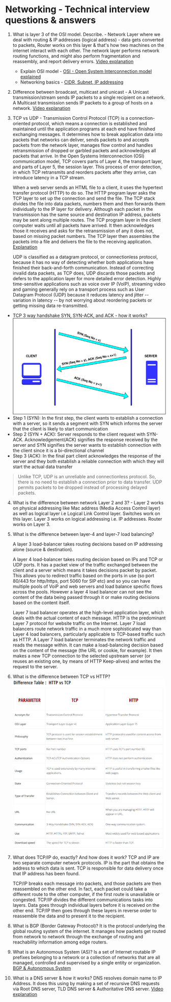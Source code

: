 # Networking - Technical interview questions & answers
1. What is layer 3 of the OSI model. Describe. - Network Layer where we deal with routing & IP addresses (logical address) - data gets converted to packets, Router works on this layer & that's how two machines on the internet interact with each other. The network layer performs network routing functions, and might also perform fragmentation and reassembly, and report delivery errors. [Video explanation](https://youtu.be/Wv-K6hr23iE?t=16)

    * Explain OSI model - [OSI - Open System Interconnection model explained](https://github.com/abhinabsarkar/networking-concepts/blob/master/concepts/osi-readme.md)
    * Networking basics - [CIDR, Subnet, IP addressing](https://github.com/abhinabsarkar/networking-concepts/blob/master/concepts/subnetting-readme.md)

2. Difference between broadcast, multicast and unicast - A Unicast transmission/stream sends IP packets to a single recipient on a network. A Multicast transmission sends IP packets to a group of hosts on a network. [Video explanation](https://www.youtube.com/watch?v=xr1u3LUwcek)

3. TCP vs UDP - Transmission Control Protocol (TCP) is a connection-oriented protocol, which means a connection is established and maintained until the application programs at each end have finished exchanging messages. It determines how to break application data into packets that networks can deliver, sends packets to and accepts packets from the network layer, manages flow control and handles retransmission of dropped or garbled packets and acknowledges all packets that arrive. In the Open Systems Interconnection (OSI) communication model, TCP covers parts of Layer 4, the transport layer, and parts of Layer 5, the session layer. This process of error detection, in which TCP retransmits and reorders packets after they arrive, can introduce latency in a TCP stream. 

   When a web server sends an HTML file to a client, it uses the hypertext transfer protocol (HTTP) to do so. The HTTP program layer asks the TCP layer to set up the connection and send the file. The TCP stack divides the file into data packets, numbers them and then forwards them individually to the IP layer for delivery. Although each packet in the transmission has the same source and destination IP address, packets may be sent along multiple routes. The TCP program layer in the client computer waits until all packets have arrived. It then acknowledges those it receives and asks for the retransmission of any it does not, based on missing packet numbers. The TCP layer then assembles the packets into a file and delivers the file to the receiving application. [Explanation](https://www.techtarget.com/searchnetworking/definition/TCP)

    UDP is classified as a datagram protocol, or connectionless protocol, because it has no way of detecting whether both applications have finished their back-and-forth communication. Instead of correcting invalid data packets, as TCP does, UDP discards those packets and defers to the application layer for more detailed error detection. Highly time-sensitive applications such as voice over IP (VoIP), streaming video and gaming generally rely on a transport process such as User Datagram Protocol (UDP) because it reduces latency and jitter -- variation in latency -- by not worrying about reordering packets or getting missing data re-transmitted.

* TCP 3 way handshake SYN, SYN-ACK, and ACK - how it works?
![alt txt](/images/handshake-1.png)
* Step 1 (SYN): In the first step, the client wants to establish a connection with a server, so it sends a segment with SYN which informs the server that the client is likely to start communication
* Step 2 (SYN + ACK): Server responds to the client request with SYN-ACK. Acknowledgement(ACK) signifies the response received by the server and SYN signifies the server wants to establish connection with the client since it is a bi-directional channel
* Step 3 (ACK): In the final part client acknowledges the response of the server and they both establish a reliable connection with which they will start the actual data transfer

> Unlike TCP, UDP is an unreliable and connectionless protocol. So, there is no need to establish a connection prior to data transfer. UDP permits packets to be dropped instead of processing delayed packets.

4. What is the difference between network Layer 2 and 3? - Layer 2 works on physical addressing like Mac address (Media Access Control layer) as well as logical layer i.e Logical Link Control layer. Switches work on this layer. Layer 3 works on logical addressing i.e. IP addresses. Router works on Layer 3.

5. What is the difference between layer-4 and layer-7 load balancing?

    A layer 3 load-balancer takes routing decisions based on IP addressing alone (source & destination).

    A layer 4 load-balancer takes routing decision based on IPs and TCP or UDP ports. It has a packet view of the traffic exchanged between the client and a server which means it takes decisions packet by packet. This allows you to redirect traffic based on the ports in use (so port 80/443 for http/https, port 5060 for SIP etc) and so you can have multiple pools of VoiP and web servers and load balance specific flows across the pools. However a layer 4 load balancer can not see the content of the data being passed through it or make routing decisions based on the content itself.

    Layer 7 load balancer operates at the high-level application layer, which deals with the actual content of each message. HTTP is the predominant Layer 7 protocol for website traffic on the Internet. Layer 7 load balancers route network traffic in a much more sophisticated way than Layer 4 load balancers, particularly applicable to TCP-based traffic such as HTTP. A Layer 7 load balancer terminates the network traffic and reads the message within. It can make a load-balancing decision based on the content of the message (the URL or cookie, for example). It then makes a new TCP connection to the selected upstream server (or reuses an existing one, by means of HTTP Keep-alives) and writes the request to the server.

6. What is the difference between TCP vs HTTP?
![alt txt](/images/tcp-vs-http.png)

7. What does TCP/IP do, exactly? And how does it work?
TCP and IP are two separate computer network protocols. IP is the part that obtains the address to which data is sent. TCP is responsible for data delivery once that IP address has been found.

    TCP/IP breaks each message into packets, and those packets are then reassembled on the other end. In fact, each packet could take a different route to the other computer, if the first route is unavailable or congested. TCP/IP divides the different communications tasks into layers. Data goes through individual layers before it is received on the other end. TCP/IP then goes through these layers in reverse order to reassemble the data and to present it to the recipient.

8. What is BGP (Border Gateway Protocol)?  It is the protocol underlying the global routing system of the internet. It manages how packets get routed from network to network through the exchange of routing and reachability information among edge routers.

9. What is an Autonomous System (AS)? Is a set of Internet routable IP prefixes belonging to a network or a collection of networks that are all managed, controlled and supervised by a single entity or organization. [BGP & Autonomous System](https://github.com/abhinabsarkar/networking-basics/blob/main/concepts/bgp-overview.md)

10. What is a DNS server & how it works? DNS resolves domain name to IP Address. It does this using by making a set of recursive DNS requests via Root DNS server, TLD DNS server & Authoritative DNS server. [Video explanation](https://youtu.be/mpQZVYPuDGU?t=157)
